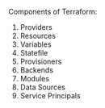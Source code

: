 Components of Terraform:
1. Providers
2. Resources
3. Variables
4. Statefile
5. Provisioners
6. Backends
7. Modules
8. Data Sources
9. Service Principals
